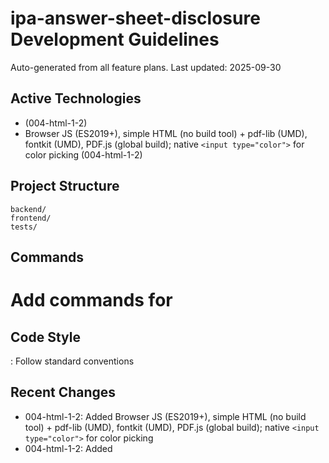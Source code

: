 # ipa-answer-sheet-disclosure Development Guidelines

Auto-generated from all feature plans. Last updated: 2025-09-30

## Active Technologies
- (004-html-1-2)
- Browser JS (ES2019+), simple HTML (no build tool) + pdf-lib (UMD), fontkit (UMD), PDF.js (global build); native `<input type="color">` for color picking (004-html-1-2)

## Project Structure
```
backend/
frontend/
tests/
```

## Commands
# Add commands for 

## Code Style
: Follow standard conventions

## Recent Changes
- 004-html-1-2: Added Browser JS (ES2019+), simple HTML (no build tool) + pdf-lib (UMD), fontkit (UMD), PDF.js (global build); native `<input type="color">` for color picking
- 004-html-1-2: Added

<!-- MANUAL ADDITIONS START -->
<!-- MANUAL ADDITIONS END -->
